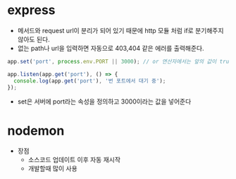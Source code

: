 # express
- 메서드와 request url이 분리가 되어 있기 때문에 http 모듈 처럼 if로 분기해주지 않아도 된다.
- 없는 path나 url을 입력하면 자동으로 403,404 같은 에러를 출력해준다.
```javascript
app.set('port', process.env.PORT || 3000); // or 연산자에서는 앞의 값이 true이면 뒤는 체크하지 않는다.

app.listen(app.get('port'), () => {
  console.log(app.get('port'), '번 포트에서 대기 중');
});
```
- set은 서버에 port라는 속성을 정의하고 3000이라는 값을 넣어준다

# nodemon
- 장점
  - 소스코드 업데이트 이후 자동 재시작
  - 개발할때 많이 사용
